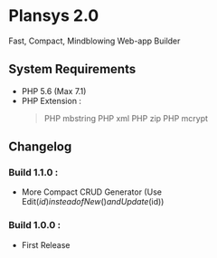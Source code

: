 # Plansys 2.0

Fast, Compact, Mindblowing Web-app Builder

## System Requirements

- PHP 5.6 (Max 7.1)
- PHP Extension :
  > PHP mbstring
  > PHP xml
  > PHP zip
  > PHP mcrypt


## Changelog

### Build 1.1.0 :
- More Compact CRUD Generator (Use Edit($id) instead of New() and Update($id))

### Build 1.0.0 :
- First Release